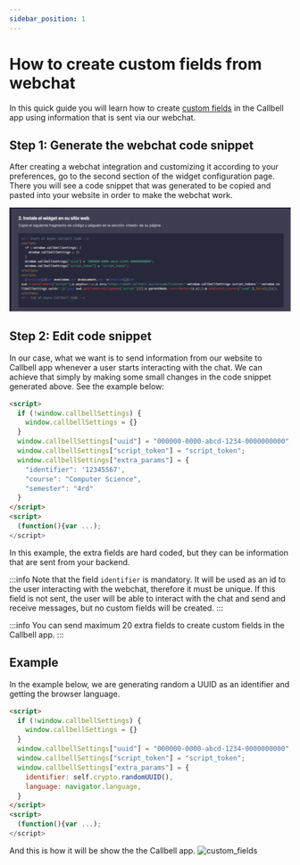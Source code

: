 ```yaml
---
sidebar_position: 1
---
```


# How to create custom fields from webchat

In this quick guide you will learn how to create [custom fields](https://headwayapp.co/callbell-changelog/custom-fields-(for-contacts)-225586) in the Callbell app using information that is sent via our webchat.

## Step 1: Generate the webchat code snippet

After creating a webchat integration and customizing it according to your preferences, go to the second section of the widget configuration page. There you will see a code snippet that was generated to be copied and pasted into your website in order to make the webchat work.

![livechat_snippet](./assets/livechat_snippet.png)

## Step 2: Edit code snippet

In our case, what we want is to send information from our website to Callbell app whenever a user starts interacting with the chat. We can achieve that simply by making some small changes in the code snippet generated above. See the example below:

```html
<script>
  if (!window.callbellSettings) {
    window.callbellSettings = {}
  }
  window.callbellSettings["uuid"] = "000000-0000-abcd-1234-0000000000";
  window.callbellSettings["script_token"] = "script_token";
  window.callbellSettings["extra_params"] = {
    "identifier": '12345567',
    "course": "Computer Science",
    "semester": "4rd"
  }
</script>
<script>
  (function(){var ...);
</script>
```

In this example, the extra fields are hard coded, but they can be information that are sent from your backend.

:::info
Note that the field `identifier` is mandatory. It will be used as an id to the user interacting with the webchat, therefore it must be unique. If this field is not sent, the user will be able to interact with the chat and send and receive messages, but no custom fields will be created.
:::

:::info
You can send maximum 20 extra fields to create custom fields in the Callbell app.
:::

## Example

In the example below, we are generating random a UUID as an identifier and getting the browser language.
```html
<script>
  if (!window.callbellSettings) {
    window.callbellSettings = {}
  }
  window.callbellSettings["uuid"] = "000000-0000-abcd-1234-0000000000";
  window.callbellSettings["script_token"] = "script_token";
  window.callbellSettings["extra_params"] = {
    identifier: self.crypto.randomUUID(),
    language: navigator.language,
  }
</script>
<script>
  (function(){var ...);
</script>
````

And this is how it will be show the the Callbell app.
![custom_fields](./assets/custom_fields.png)